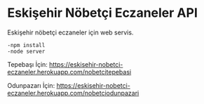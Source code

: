 # Eskişehir Nöbetçi Eczaneler API

Eskişehir nöbetçi eczaneler için web servis.


```
-npm install
-node server 
```

Tepebaşı İçin:
https://eskisehir-nobetci-eczaneler.herokuapp.com/nobetcitepebasi

Odunpazarı İçin:
https://eskisehir-nobetci-eczaneler.herokuapp.com/nobetciodunpazari